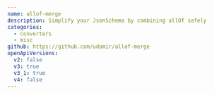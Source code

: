 ```yaml
---
name: allof-merge
description: Simplify your JsonSchema by combining allOf safely
categories:
  - converters
  - misc
github: https://github.com/udamir/allof-merge
openApiVersions:
  v2: false
  v3: true
  v3_1: true
  v4: false
---
```

